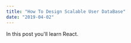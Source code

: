 ```yaml
---
title: "How To Design Scalable User DataBase"
date: "2019-04-02"
---
```


In this post you'll learn React.